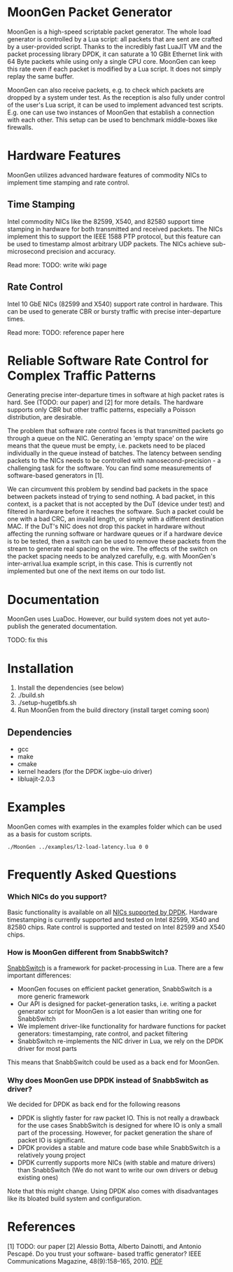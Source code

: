 # MoonGen Packet Generator

MoonGen is a high-speed scriptable packet generator.
The whole load generator is controlled by a Lua script: all packets that are sent are crafted by a user-provided script.
Thanks to the incredibly fast LuaJIT VM and the packet processing library DPDK, it can saturate a 10 GBit Ethernet link with 64 Byte packets while using only a single CPU core.
MoonGen can keep this rate even if each packet is modified by a Lua script. It does not simply replay the same buffer.


MoonGen can also receive packets, e.g. to check which packets are dropped by a
system under test. As the reception is also fully under control of the user's
Lua script, it can be used to implement advanced test scripts. E.g. one can use
two instances of MoonGen that establish a connection with each other. This
setup can be used to benchmark middle-boxes like firewalls.

# Hardware Features
MoonGen utilizes advanced hardware features of commodity NICs to implement time stamping and rate control.

## Time Stamping
Intel commodity NICs like the 82599, X540, and 82580 support time stamping in hardware for both transmitted and received packets.
The NICs implement this to support the IEEE 1588 PTP protocol, but this feature can be used to timestamp almost arbitrary UDP packets.
The NICs achieve sub-microsecond precision and accuracy.

Read more: TODO: write wiki page

## Rate Control
Intel 10 GbE NICs (82599 and X540) support rate control in hardware.
This can be used to generate CBR or bursty traffic with precise inter-departure times.

Read more: TODO: reference paper here

# Reliable Software Rate Control for Complex Traffic Patterns
Generating precise inter-departure times in software at high packet rates is hard.
See (TODO: our paper) and [2] for more details.
The hardware supports only CBR but other traffic patterns, especially a Poisson distribution, are desirable.

The problem that software rate control faces is that transmitted packets go through a queue on the NIC.
Generating an 'empty space' on the wire means that the queue must be empty, i.e. packets need to be placed individually in the queue instead of batches.
The latency between sending packets to the NICs needs to be controlled with nanosecond-precision - a challenging task for the software.
You can find some measurements of software-based generators in [1].

We can circumvent this problem by sendind bad packets in the space between packets instead of trying to send nothing.
A bad packet, in this context, is a packet that is not accepted by the DuT (device under test) and filtered in hardware before it reaches the software.
Such a packet could be one with a bad CRC, an invalid length, or simply with a different destination MAC.
If the DuT's NIC does not drop this packet in hardware without affecting the running software or hardware queues or if a hardware device is to be tested, then a switch can be used to remove these packets from the stream to generate real spacing on the wire.
The effects of the switch on the packet spacing needs to be analyzed carefully, e.g. with MoonGen's inter-arrival.lua example script, in this case.
This is currently not implemented but one of the next items on our todo list.


# Documentation
MoonGen uses LuaDoc. However, our build system does not yet auto-publish the generated documentation.

TODO: fix this


# Installation

1. Install the dependencies (see below)
2. ./build.sh
3. ./setup-hugetlbfs.sh
4. Run MoonGen from the build directory (install target coming soon)

## Dependencies
* gcc
* make
* cmake
* kernel headers (for the DPDK ixgbe-uio driver)
* libluajit-2.0.3

# Examples
MoonGen comes with examples in the examples folder which can be used as a basis for custom scripts.

    ./MoonGen ../examples/l2-load-latency.lua 0 0

# Frequently Asked Questions

### Which NICs do you support?
Basic functionality is available on all [NICs supported by DPDK](http://dpdk.org/doc/nics).
Hardware timestamping is currently supported and tested on Intel 82599, X540 and 82580 chips.
Rate control is supported and tested on Intel 82599 and X540 chips.


### How is MoonGen different from SnabbSwitch?
[SnabbSwitch](https://github.com/SnabbCo/snabbswitch) is a framework for packet-processing in Lua. 
There are a few important differences:

* MoonGen focuses on efficient packet generation, SnabbSwitch is a more generic framework
* Our API is designed for packet-generation tasks, i.e. writing a packet generator script for MoonGen is a lot easier than writing one for SnabbSwitch
* We implement driver-like functionality for hardware functions for packet generators: timestamping, rate control, and packet filtering
* SnabbSwitch re-implements the NIC driver in Lua, we rely on the DPDK driver for most parts

This means that SnabbSwitch could be used as a back end for MoonGen.

### Why does MoonGen use DPDK instead of SnabbSwitch as driver?
We decided for DPDK as back end for the following reasons
* DPDK is slightly faster for raw packet IO. This is not really a drawback for the use cases SnabbSwitch is designed for where IO is only a small part of the processing. However, for packet generation the share of packet IO is significant.
* DPDK provides a stable and mature code base while SnabbSwitch is a relatively young project
* DPDK currently supports more NICs (with stable and mature drivers) than SnabbSwitch (We do not want to write our own drivers or debug existing ones)

Note that this might change. Using DPDK also comes with disadvantages like its bloated build system and configuration.

# References
[1] TODO: our paper
[2] Alessio Botta, Alberto Dainotti, and Antonio Pescapé. Do you trust your software- based traffic generator? IEEE Communications Magazine, 48(9):158–165, 2010. [PDF](http://wpage.unina.it/alberto/papers/commag.pdf)

